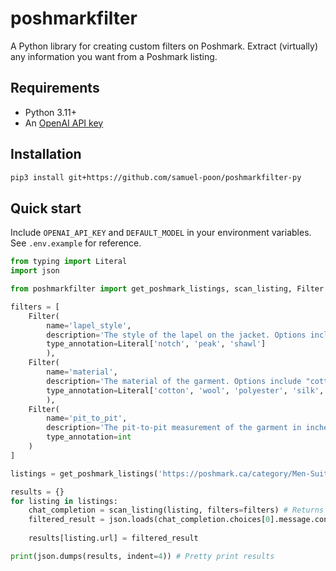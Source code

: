 # poshmarkfilter

A Python library for creating custom filters on Poshmark. Extract (virtually) any information you want from a Poshmark listing.

## Requirements
* Python 3.11+
* An [OpenAI API key](https://openai.com/api/)

## Installation
```bash
pip3 install git+https://github.com/samuel-poon/poshmarkfilter-py
```

## Quick start
Include `OPENAI_API_KEY` and `DEFAULT_MODEL` in your environment variables. See `.env.example` for reference.

```python
from typing import Literal
import json

from poshmarkfilter import get_poshmark_listings, scan_listing, Filter

filters = [
    Filter(
        name='lapel_style',
        description='The style of the lapel on the jacket. Options include "notch", "peak", and "shawl".',
        type_annotation=Literal['notch', 'peak', 'shawl']
        ),
    Filter(
        name='material',
        description='The material of the garment. Options include "cotton", "wool", "polyester", "silk", and "other".',
        type_annotation=Literal['cotton', 'wool', 'polyester', 'silk', 'other']
        ),
    Filter(
        name='pit_to_pit',
        description='The pit-to-pit measurement of the garment in inches, rounded to the nearest integer. Prioritize the measurement in the description over the images. If it is not provided, return 0.',
        type_annotation=int
    )
]

listings = get_poshmark_listings('https://poshmark.ca/category/Men-Suits_&_Blazers-Sport_Coats_&_Blazers?size%5B%5D=40R', count=10)

results = {}
for listing in listings:
    chat_completion = scan_listing(listing, filters=filters) # Returns a ParsedChatCompletion object
    filtered_result = json.loads(chat_completion.choices[0].message.content)
    
    results[listing.url] = filtered_result

print(json.dumps(results, indent=4)) # Pretty print results
```


